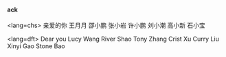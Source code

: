 #### ack
<lang=chs>
亲爱的你
王月月
邵小鹏
张小岩
许小鹏
刘小潮
高小新
石小宝
</lang>

<lang=dft>
Dear you
Lucy Wang
River Shao
Tony Zhang
Crist Xu
Curry Liu
Xinyi Gao
Stone Bao
</lang>

